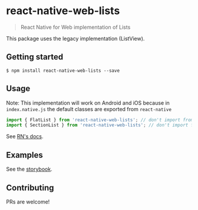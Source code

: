 # react-native-web-lists
> React Native for Web implementation of Lists

This package uses the legacy implementation (ListView).

## Getting started
`$ npm install react-native-web-lists --save`


## Usage
Note: This implementation will work on Android and iOS because in `index.native.js` the default classes are exported from `react-native`

```js
import { FlatList } from 'react-native-web-lists'; // don't import from react-native
import { SectionList } from 'react-native-web-lists'; // don't import from react-native
```

See [RN's docs](https://facebook.github.io/react-native/docs/flatlist.html).

## Examples
See the [storybook](https://react-native-web-community.github.io/react-native-web-lists/storybook).

## Contributing
PRs are welcome!
